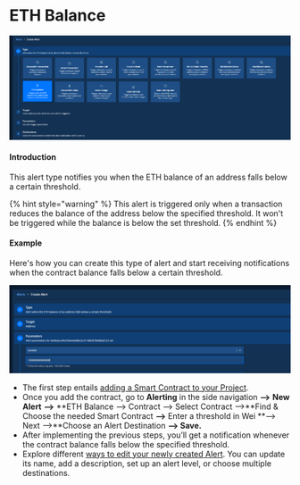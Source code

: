 # ETH Balance

![](<../../.gitbook/assets/Creating an Alert - ETH Balance.png>)

#### Introduction

This alert type notifies you when the ETH balance of an address falls below a certain threshold.

{% hint style="warning" %}
This alert is triggered only when a transaction reduces the balance of the address below the specified threshold. It won't be triggered while the balance is below the set threshold.
{% endhint %}

#### Example

Here's how you can create this type of alert and start receiving notifications when the contract balance falls below a certain threshold.

![](<../../.gitbook/assets/Creating an Alert - ETH Balance 2.png>)

* The first step entails [adding a Smart Contract to your Project](https://docs.tenderly.co/monitoring/smart-contracts).
* Once you add the contract, go to **Alerting** in the side navigation **—>** **New Alert** **—>** **ETH Balance —> Contract —> Select Contract —>**Find & Choose the needed Smart Contract **—>** Enter a threshold in Wei **—> Next —>**Choose an Alert Destination **—> Save.**
* After implementing the previous steps, you’ll get a notification whenever the contract balance falls below the specified threshold.
* Explore different [ways to edit your newly created Alert](https://docs.tenderly.co/alerts/creating-an-alert/editing-an-alert). You can update its name, add a description, set up an alert level, or choose multiple destinations.
